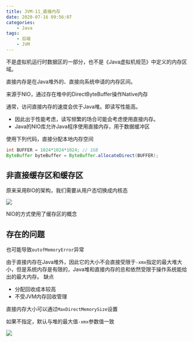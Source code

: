 ```yaml
---
title: JVM-11_直接内存
date: 2020-07-16 09:56:07
categories:
    - Java
tags: 
    - 后端
    - JVM
---
```



不是虚拟机运行时数据区的一部分，也不是《Java虚拟机规范》中定义的内存区域。

直接内存是在Java堆外的、直接向系统申请的内存区间。

来源于NIO，通过存在堆中的DirectByteBuffer操作Native内存

通常，访问直接内存的速度会优于Java堆。即读写性能高。

- 因此出于性能考虑，读写频繁的场合可能会考虑使用直接内存。
- Java的NIO库允许Java程序使用直接内存，用于数据缓冲区

使用下列代码，直接分配本地内存空间

```java
int BUFFER = 1024*1024*1024; // 1GB
ByteBuffer byteBuffer = ByteBuffer.allocateDirect(BUFFER);
```


## 非直接缓存区和缓存区

原来采用BIO的架构，我们需要从用户态切换成内核态

<img src="image-20200709170907611.png">

NIO的方式使用了缓存区的概念

## 存在的问题

也可能导致`outofMemoryError`异常

由于直接内存在Java堆外，因此它的大小不会直接受限于`-xmx`指定的最大堆大小，但是系统内存是有限的，Java堆和直接内存的总和依然受限于操作系统能给出的最大内存。
缺点

- 分配回收成本较高
- 不受JVM内存回收管理

直接内存大小可以通过`MaxDirectMemorySize`设置

如果不指定，默认与堆的最大值`-xmx`参数值一致

<img src="image-2020070923064.png">

